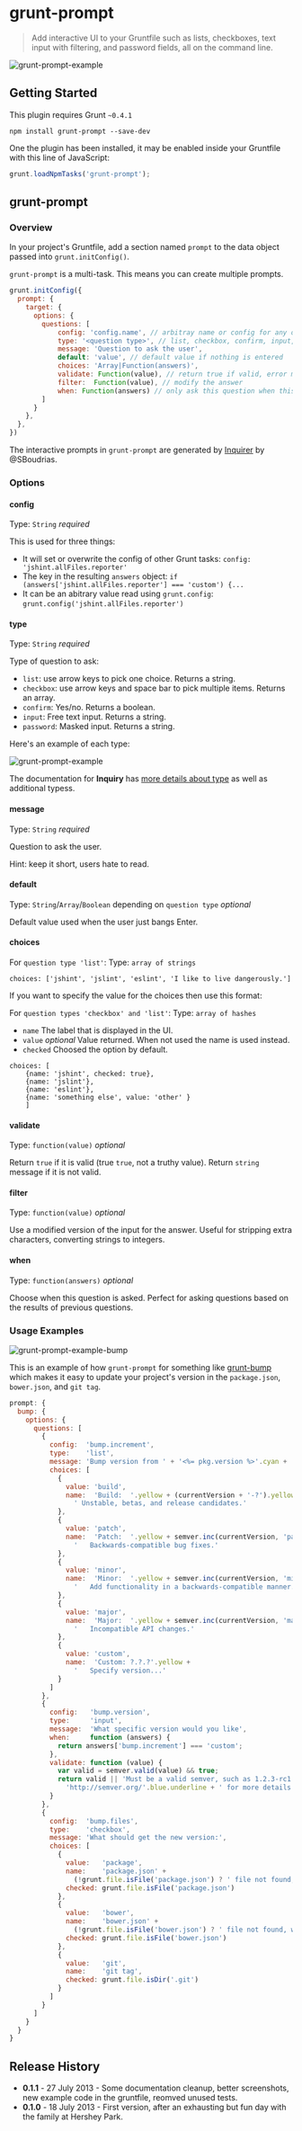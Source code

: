 # grunt-prompt

> Add interactive UI to your Gruntfile such as lists, checkboxes, text input with filtering, and password fields, all on the command line.

![grunt-prompt-example](https://f.cloud.github.com/assets/51505/867636/e727abfc-f717-11e2-997e-6b97e24593c3.gif)

## Getting Started
This plugin requires Grunt `~0.4.1`

```shell
npm install grunt-prompt --save-dev
```

One the plugin has been installed, it may be enabled inside your Gruntfile with this line of JavaScript:

```js
grunt.loadNpmTasks('grunt-prompt');
```

## grunt-prompt

### Overview
In your project's Gruntfile, add a section named `prompt` to the data object passed into `grunt.initConfig()`.

`grunt-prompt` is a multi-task. This means you can create multiple prompts.

```js
grunt.initConfig({
  prompt: {
    target: {
      options: {
        questions: [
            config: 'config.name', // arbitray name or config for any other grunt task
            type: '<question type>', // list, checkbox, confirm, input, password
            message: 'Question to ask the user',
            default: 'value', // default value if nothing is entered
            choices: 'Array|Function(answers)',
            validate: Function(value), // return true if valid, error message if invalid
            filter:  Function(value), // modify the answer
            when: Function(answers) // only ask this question when this function returns true
        ]
      }
    },
  },
})
```

The interactive prompts in `grunt-prompt` are generated by [Inquirer](https://github.com/SBoudrias/Inquirer.js) by @SBoudrias.


### Options

#### config

Type: `String` _required_

This is used for three things:

 * It will set or overwrite the config of other Grunt tasks: `config: 'jshint.allFiles.reporter'`
 * The key in the resulting `answers` object: `if (answers['jshint.allFiles.reporter'] === 'custom') {...`
 * It can be an abitrary value read using `grunt.config`: `grunt.config('jshint.allFiles.reporter')`

#### type

Type: `String` _required_

Type of question to ask:

 * `list`: use arrow keys to pick one choice. Returns a string.
 * `checkbox`: use arrow keys and space bar to pick multiple items. Returns an array.
 * `confirm`: Yes/no. Returns a boolean.
 * `input`: Free text input. Returns a string.
 * `password`: Masked input. Returns a string.

Here's an example of each type:

![grunt-prompt-example](https://f.cloud.github.com/assets/51505/867636/e727abfc-f717-11e2-997e-6b97e24593c3.gif)

The documentation for **Inquiry** has [more details about type](https://github.com/SBoudrias/Inquirer.js#prompts-type) as well as additional typess.

#### message

Type: `String` _required_

Question to ask the user.

Hint: keep it short, users hate to read.

#### default

Type: `String`/`Array`/`Boolean` depending on `question type` _optional_

Default value used when the user just bangs Enter.

#### choices

For `question type 'list'`: Type: `array of strings`

```
choices: ['jshint', 'jslint', 'eslint', 'I like to live dangerously.']
```

If you want to specify the value for the choices then use this format:

For `question types 'checkbox' and 'list'`: Type: `array of hashes`

 * `name` The label that is displayed in the UI.
 * `value` _optional_ Value returned. When not used the name is used instead.
 * `checked` Choosed the option by default.

```
choices: [
    {name: 'jshint', checked: true},
    {name: 'jslint'},
    {name: 'eslint'},
    {name: 'something else', value: 'other' }
    ]
```

#### validate

Type: `function(value)` _optional_

Return `true` if it is valid (true `true`, not a truthy value).
Return `string` message if it is not valid.

#### filter

Type: `function(value)` _optional_

Use a modified version of the input for the answer. Useful for stripping extra characters, converting strings to integers.

#### when

Type: `function(answers)` _optional_

Choose when this question is asked. Perfect for asking questions based on the results of previous questions.


### Usage Examples

![grunt-prompt-example-bump](https://f.cloud.github.com/assets/51505/867601/b3200cb6-f710-11e2-89da-675c831c218a.gif)

This is an example of how `grunt-prompt` for something like [grunt-bump](https://github.com/vojtajina/grunt-bump) which makes it easy to
update your project's version in the `package.json`, `bower.json`, and `git tag`.

```js
prompt: {
  bump: {
    options: {
      questions: [
        {
          config:  'bump.increment',
          type:    'list',
          message: 'Bump version from ' + '<%= pkg.version %>'.cyan + ' to:',
          choices: [
            {
              value: 'build',
              name:  'Build:  '.yellow + (currentVersion + '-?').yellow +
                ' Unstable, betas, and release candidates.'
            },
            {
              value: 'patch',
              name:  'Patch:  '.yellow + semver.inc(currentVersion, 'patch').yellow +
                '   Backwards-compatible bug fixes.'
            },
            {
              value: 'minor',
              name:  'Minor:  '.yellow + semver.inc(currentVersion, 'minor').yellow +
                '   Add functionality in a backwards-compatible manner.'
            },
            {
              value: 'major',
              name:  'Major:  '.yellow + semver.inc(currentVersion, 'major').yellow +
                '   Incompatible API changes.'
            },
            {
              value: 'custom',
              name:  'Custom: ?.?.?'.yellow +
                '   Specify version...'
            }
          ]
        },
        {
          config:   'bump.version',
          type:     'input',
          message:  'What specific version would you like',
          when:     function (answers) {
            return answers['bump.increment'] === 'custom';
          },
          validate: function (value) {
            var valid = semver.valid(value) && true;
            return valid || 'Must be a valid semver, such as 1.2.3-rc1. See ' +
              'http://semver.org/'.blue.underline + ' for more details.';
          }
        },
        {
          config:  'bump.files',
          type:    'checkbox',
          message: 'What should get the new version:',
          choices: [
            {
              value:   'package',
              name:    'package.json' +
                (!grunt.file.isFile('package.json') ? ' file not found, will create one'.grey : ''),
              checked: grunt.file.isFile('package.json')
            },
            {
              value:   'bower',
              name:    'bower.json' +
                (!grunt.file.isFile('bower.json') ? ' file not found, will create one'.grey : ''),
              checked: grunt.file.isFile('bower.json')
            },
            {
              value:   'git',
              name:    'git tag',
              checked: grunt.file.isDir('.git')
            }
          ]
        }
      ]
    }
  }
}
```

## Release History
* **0.1.1** - 27 July 2013 - Some documentation cleanup, better screenshots, new example code in the gruntfile, reomved unused tests.
* **0.1.0** - 18 July 2013 - First version, after an exhausting but fun day with the family at Hershey Park.
